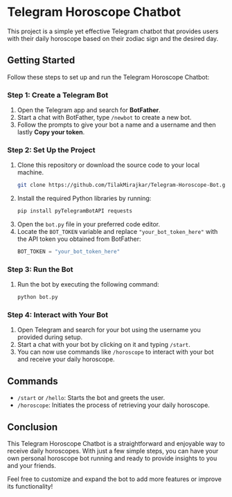 # Telegram Horoscope Chatbot

This project is a simple yet effective Telegram chatbot that provides users with their daily horoscope based on their zodiac sign and the desired day.

## Getting Started

Follow these steps to set up and run the Telegram Horoscope Chatbot:

### Step 1: Create a Telegram Bot

1. Open the Telegram app and search for **BotFather**.
2. Start a chat with BotFather, type `/newbot` to create a new bot.
3. Follow the prompts to give your bot a name and a username and then lastly **Copy your token**.

### Step 2: Set Up the Project

1. Clone this repository or download the source code to your local machine.
   ```bash
   git clone https://github.com/TilakMirajkar/Telegram-Horoscope-Bot.git
   ```
2. Install the required Python libraries by running:
   ```bash
   pip install pyTelegramBotAPI requests
   ```
3. Open the `bot.py` file in your preferred code editor.
4. Locate the `BOT_TOKEN` variable and replace `"your_bot_token_here"` with the API token you obtained from BotFather:
   ```python
   BOT_TOKEN = "your_bot_token_here"
   ```

### Step 3: Run the Bot

1. Run the bot by executing the following command:
   ```bash
   python bot.py
   ```

### Step 4: Interact with Your Bot

1. Open Telegram and search for your bot using the username you provided during setup.
2. Start a chat with your bot by clicking on it and typing `/start`.
3. You can now use commands like `/horoscope` to interact with your bot and receive your daily horoscope.

## Commands

- `/start` or `/hello`: Starts the bot and greets the user.
- `/horoscope`: Initiates the process of retrieving your daily horoscope.

## Conclusion

This Telegram Horoscope Chatbot is a straightforward and enjoyable way to receive daily horoscopes. With just a few simple steps, you can have your own personal horoscope bot running and ready to provide insights to you and your friends.

Feel free to customize and expand the bot to add more features or improve its functionality!